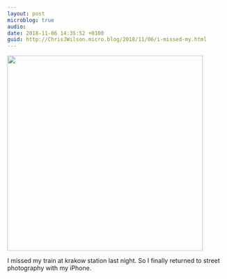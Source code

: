 ```yaml
---
layout: post
microblog: true
audio: 
date: 2018-11-06 14:35:52 +0100
guid: http://ChrisJWilson.micro.blog/2018/11/06/i-missed-my.html
---
```

<a href="http://chrisjwilson.me/uploads/2018/32fe1e5806.jpg"><img src="http://chrisjwilson.me/uploads/2018/32fe1e5806.jpg" width="449" height="600" style="height: auto;" class="sunlit_image" /></a>

I missed my train at krakow station last night. So I finally returned to street photography with my iPhone. 

